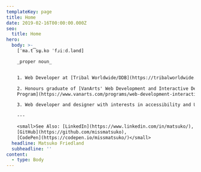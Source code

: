 ```yaml
---
templateKey: page
title: Home
date: 2019-02-16T00:00:00.000Z
seo:
  title: Home
hero:
  body: >-
    [ˈma.t͡sɯ̥.ko ˈfɹiːd.lənd]

    _proper noun_


    1. Web Developer at [Tribal Worldwide/DDB](https://tribalworldwide.ca/).

    2. Honours graduate of [VanArts' Web Development and Interactive Design
    Program](https://www.vanarts.com/programs/web-development-interactive-design/)

    3. Web developer and designer with interests in accessibility and UX.

    ---

    <small>See Also: [LinkedIn](https://www.linkedin.com/in/matsuko/),
    [GitHub](https://github.com/missmatsuko),
    [CodePen](https://codepen.io/missmatsuko/)</small>
  headline: Matsuko Friedland
  subheadline: ''
content:
  - type: Body
---
```

